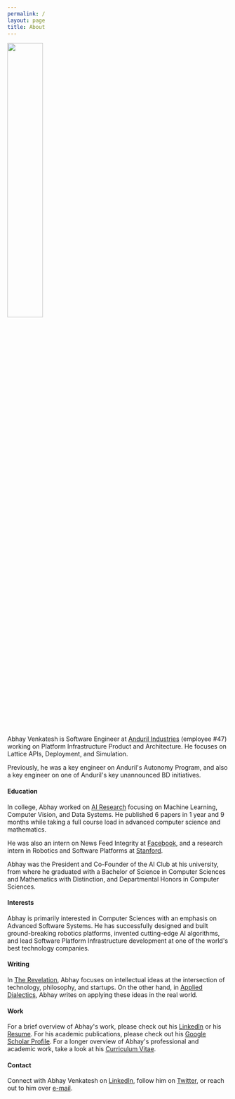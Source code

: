 ```yaml
---
permalink: /
layout: page
title: About
---
```


<img src="{% link /assets/imgs/avatar.png %}" width="40%">

Abhay Venkatesh is Software Engineer at [Anduril Industries](https://anduril.com/) (employee #47) working on Platform Infrastructure Product and Architecture. He focuses on Lattice APIs, Deployment, and Simulation. 

Previously, he was a key engineer on Anduril's Autonomy Program, and also a key engineer on one of Anduril's key unannounced BD initiatives. 

#### Education

In college, Abhay worked on [AI Research](https://scholar.google.com/citations?user=Inp7zBgAAAAJ&hl=en) focusing on Machine Learning, Computer Vision, and Data Systems. He published 6 papers in 1 year and 9 months while taking a full course load in advanced computer science and mathematics.

He was also an intern on News Feed Integrity at [Facebook](https://engineering.fb.com/), and a research intern in Robotics and Software Platforms at [Stanford](https://www.stanford.edu/). 

Abhay was the President and Co-Founder of the AI Club at his university, from where he graduated with a Bachelor of Science in Computer Sciences and Mathematics with Distinction, and Departmental Honors in Computer Sciences.

#### Interests

Abhay is primarily interested in Computer Sciences with an emphasis on Advanced Software Systems. He has successfully designed and built ground-breaking robotics platforms, invented cutting-edge AI algorithms, and lead Software Platform Infrastructure development at one of the world's best technology companies. 

#### Writing

In [The Revelation](https://abhayvenkatesh.substack.com/), Abhay focuses on intellectual ideas at the intersection of technology,
philosophy, and startups. On the other hand, in [Applied Dialectics](https://applieddialectics.substack.com/), Abhay writes on applying these ideas in the real world.

#### Work

For a brief overview of Abhay's work, please check out his [LinkedIn](https://www.linkedin.com/in/abhayvenkatesh/) or his [Resume](./assets/files/Resume.pdf). For his
academic publications, please check out his [Google Scholar Profile](https://scholar.google.com/citations?user=Inp7zBgAAAAJ&hl=en). 
For a longer overview of Abhay's professional and academic work, take a look at his [Curriculum Vitae](./assets/files/Curriculum_Vitae.pdf).

#### Contact

Connect with Abhay Venkatesh on [LinkedIn](https://www.linkedin.com/in/abhayvenkatesh/), follow him on [Twitter](https://twitter.com/AbhayVenkatesh1),
or reach out to him over [e-mail](mailto:abhay.venkatesh@gmail.com).
